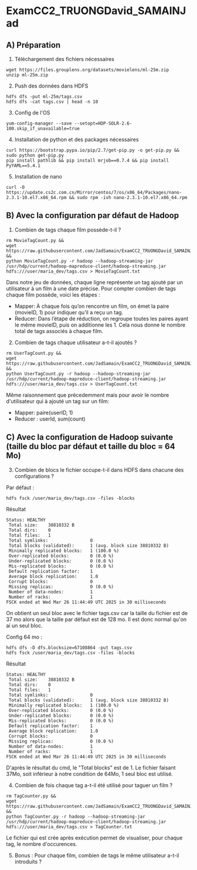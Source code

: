 # ExamCC2_TRUONGDavid_SAMAINJad

## A) Préparation

1) Téléchargement des fichiers nécessaires
```
wget https://files.grouplens.org/datasets/movielens/ml-25m.zip
unzip ml-25m.zip
```

2) Push des données dans HDFS
```
hdfs dfs -put ml-25m/tags.csv
hdfs dfs -cat tags.csv | head -n 10
```

3) Config de l'OS
```
yum-config-manager --save --setopt=HDP-SOLR-2.6-100.skip_if_unavailable=true
```

4) Installation de python et des packages nécessaires
```
curl https://bootstrap.pypa.io/pip/2.7/get-pip.py -o get-pip.py && sudo python get-pip.py 
pip install pathlib && pip install mrjob==0.7.4 && pip install PyYAML==5.4.1
```

5) Installation de nano
```
curl -O https://update.cs2c.com.cn/Mirror/centos/7/os/x86_64/Packages/nano-2.3.1-10.el7.x86_64.rpm && sudo rpm -ivh nano-2.3.1-10.el7.x86_64.rpm      
```

## B) Avec la configuration par défaut de Hadoop

1. Combien de tags chaque film possède-t-il ?
```
rm MovieTagCount.py &&
wget https://raw.githubusercontent.com/JadSamain/ExamCC2_TRUONGDavid_SAMAINJad/refs/heads/main/MovieTagCount.py &&
python MovieTagCount.py -r hadoop --hadoop-streaming-jar /usr/hdp/current/hadoop-mapreduce-client/hadoop-streaming.jar hdfs:///user/maria_dev/tags.csv > MovieTagCount.txt
```
Dans notre jeu de données, chaque ligne représente un tag ajouté par un utilisateur à un film à une date précise. 
Pour compter combien de tags chaque film possède, voici les étapes :
- Mapper: À chaque fois qu’on rencontre un film, on émet la paire (movieID, 1) pour indiquer qu’il a reçu un tag.
- Reducer: Dans l’étape de réduction, on regroupe toutes les paires ayant le même movieID, puis on additionne les 1. Cela nous donne le nombre total de tags associés à chaque film.


2. Combien de tags chaque utilisateur a-t-il ajoutés ?
```
rm UserTagCount.py &&
wget https://raw.githubusercontent.com/JadSamain/ExamCC2_TRUONGDavid_SAMAINJad/refs/heads/main/UserTagCount.py &&
python UserTagCount.py -r hadoop --hadoop-streaming-jar /usr/hdp/current/hadoop-mapreduce-client/hadoop-streaming.jar hdfs:///user/maria_dev/tags.csv > UserTagCount.txt
```
Même raisonnement que précedemment mais pour avoir le nombre d'utilisateur qui à ajouté un tag sur un film: 
- Mapper: paire(userID, 1)
- Reducer : userId, sum(count)

## C) Avec la configuration de Hadoop suivante (taille du bloc par défaut et taille du bloc = 64 Mo)

3. Combien de blocs le fichier occupe-t-il dans HDFS dans chacune des configurations ?

Par défaut :
```
hdfs fsck /user/maria_dev/tags.csv -files -blocks
```

Résultat
```
Status: HEALTHY
 Total size:    38810332 B
 Total dirs:    0
 Total files:   1
 Total symlinks:                0
 Total blocks (validated):      1 (avg. block size 38810332 B)
 Minimally replicated blocks:   1 (100.0 %)
 Over-replicated blocks:        0 (0.0 %)
 Under-replicated blocks:       0 (0.0 %)
 Mis-replicated blocks:         0 (0.0 %)
 Default replication factor:    1
 Average block replication:     1.0
 Corrupt blocks:                0
 Missing replicas:              0 (0.0 %)
 Number of data-nodes:          1
 Number of racks:               1
FSCK ended at Wed Mar 26 11:44:49 UTC 2025 in 30 milliseconds
```
On obtient un seul bloc avec le fichier tags.csv car la taille du fichier est de 37 mo alors que la taille par défaut est de 128 mo. Il est donc normal qu'on ai un seul bloc.

Config 64 mo :
```
hdfs dfs -D dfs.blocksize=67108864 -put tags.csv
hdfs fsck /user/maria_dev/tags.csv -files -blocks
```

Résultat
```
Status: HEALTHY
 Total size:    38810332 B
 Total dirs:    0
 Total files:   1
 Total symlinks:                0
 Total blocks (validated):      1 (avg. block size 38810332 B)
 Minimally replicated blocks:   1 (100.0 %)
 Over-replicated blocks:        0 (0.0 %)
 Under-replicated blocks:       0 (0.0 %)
 Mis-replicated blocks:         0 (0.0 %)
 Default replication factor:    1
 Average block replication:     1.0
 Corrupt blocks:                0
 Missing replicas:              0 (0.0 %)
 Number of data-nodes:          1
 Number of racks:               1
FSCK ended at Wed Mar 26 11:44:49 UTC 2025 in 30 milliseconds
```
D'après le résultat du cmd, le "Total blocks" est de 1. Le fichier faisant 37Mo, soit inférieur à notre condition de 64Mo, 1 seul bloc est utilisé.

4. Combien de fois chaque tag a-t-il été utilisé pour taguer un film ?
```
rm TagCounter.py &&
wget https://raw.githubusercontent.com/JadSamain/ExamCC2_TRUONGDavid_SAMAINJad/refs/heads/main/TagCounter/TagCounter.py &&
python TagCounter.py -r hadoop --hadoop-streaming-jar /usr/hdp/current/hadoop-mapreduce-client/hadoop-streaming.jar hdfs:///user/maria_dev/tags.csv > TagCounter.txt
```
Le fichier qui est crée après exécution permet de visualiser, pour chaque tag, le nombre d'occurences.


5. Bonus : Pour chaque film, combien de tags le même utilisateur a-t-il introduits ?
```
```
